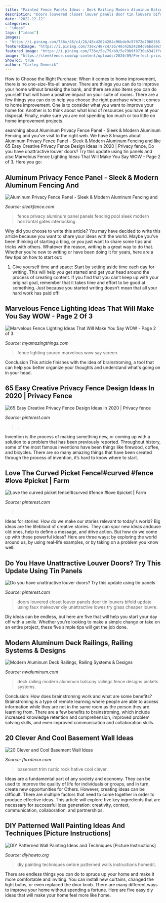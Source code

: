 ```yaml
---
title: "Painted Fence Panels Ideas : Deck Railing Modern Aluminum Balcony Railings Fence Designs Pickets Systems"
description: "Doors louvered closet louver panels door tin louvers bifold update using faux makeover diy unattractive lowes try glass cheaper louvre"
date: "2022-12-12"
categories:
- "ideas"
tags: ["ideas"]
images:
- "https://i.pinimg.com/736x/48/c4/26/48c42624284c96bde9c57072e7968355--louvered-doors-repurposed-louvered-door-ideas.jpg"
featuredImage: "https://i.pinimg.com/736x/48/c4/26/48c42624284c96bde9c57072e7968355--louvered-doors-repurposed-louvered-door-ideas.jpg"
featured_image: "https://i.pinimg.com/736x/5e/79/b9/5e79b9f8730a6342ffd3c69677078dbe.jpg"
image: "https://sleekfence.com/wp-content/uploads/2020/09/Perfect-privacy-fence-for-pool-1030x688.jpg"
ShowToc: true
author: "Carley Denesik"
---
```



How to Choose the Right Purchase: When it comes to home improvement, there is no one-size-fits-all answer. There are things you can do to improve your home without breaking the bank, and there are also items you can do yourself that will have a positive impact on your suite of rooms.
There are a few things you can do to help you choose the right purchase when it comes to home improvement. One is to consider what you want to improve your home for. Another is to think about what kind of resources you have at your disposal. Finally, make sure you are not spending too much or too little on home improvement projects.

	

		
searching about Aluminum Privacy Fence Panel - Sleek &amp; Modern Aluminum Fencing and you've visit to the right web. We have 8 Images about Aluminum Privacy Fence Panel - Sleek &amp; Modern Aluminum Fencing and like 65 Easy Creative Privacy Fence Design Ideas in 2020 | Privacy fence, Do you have unattractive louver doors? Try this update using tin panels and also Marvelous Fence Lighting Ideas That Will Make You Say WOW - Page 2 of 3. Here you go:
		
    
## Aluminum Privacy Fence Panel - Sleek &amp; Modern Aluminum Fencing And

<img loading=lazy src="https://sleekfence.com/wp-content/uploads/2020/09/Perfect-privacy-fence-for-pool-1030x688.jpg" onerror="this.onerror=null;this.src='https://tse3.mm.bing.net/th?id=OIP.FhfCrDqRk_3pQx5jrlqNIgHaE8&amp;pid=15.1';" alt="Aluminum Privacy Fence Panel - Sleek &amp; Modern Aluminum Fencing and">

_Source: sleekfence.com_

>fence privacy aluminum panel panels fencing pool sleek modern horizontal gates interlocking. 

	

Why did you choose to write this article?
You may have decided to write this article because you want to share your ideas with the world. Maybe you’ve been thinking of starting a blog, or you just want to share some tips and tricks with others. Whatever the reason, writing is a great way to do that. Whether you’re new to writing or have been doing it for years, here are a few tips on how to start out:
1. Give yourself time and space: Start by setting aside time each day for writing. This will help you get started and get your head around the process of creating content. If you find that you can’t keep up with your original goal, remember that it takes time and effort to be good at something. Just because you started writing doesn’t mean that all your hard work has paid off!


    
## Marvelous Fence Lighting Ideas That Will Make You Say WOW - Page 2 Of 3

<img loading=lazy src="https://myamazingthings.com/wp-content/uploads/2017/03/screen-1-1024x683.jpg" onerror="this.onerror=null;this.src='https://tse1.mm.bing.net/th?id=OIP.yru_6dpsOUcwf1se0pRuNQHaE8&amp;pid=15.1';" alt="Marvelous Fence Lighting Ideas That Will Make You Say WOW - Page 2 of 3">

_Source: myamazingthings.com_

>fence lighting source marvelous wow say screen. 

	

Conclusion
This article finishes with the idea of brainstroming, a tool that can help you better organize your thoughts and understand what's going on in your head.

    
## 65 Easy Creative Privacy Fence Design Ideas In 2020 | Privacy Fence

<img loading=lazy src="https://i.pinimg.com/736x/5e/79/b9/5e79b9f8730a6342ffd3c69677078dbe.jpg" onerror="this.onerror=null;this.src='https://tse3.mm.bing.net/th?id=OIP.pU3_TbK6JcclJMOxEvWadwHaLH&amp;pid=15.1';" alt="65 Easy Creative Privacy Fence Design Ideas in 2020 | Privacy fence">

_Source: pinterest.com_

>. 

	

Invention is the process of making something new, or coming up with a solution to a problem that has been previously reported. Throughout history, some of the most famous inventions have been things like firewood, coffee, and bicycles. There are so many amazing things that have been created through the process of invention, it’s hard to know where to start.

    
## Love The Curved Picket Fence!#curved #fence #love #picket | Farm

<img loading=lazy src="https://i.pinimg.com/736x/4d/c4/b8/4dc4b89aefa996ca00a620b8011d681c.jpg" onerror="this.onerror=null;this.src='https://tse2.mm.bing.net/th?id=OIP.Tl9t8kavpmOpTgT_dEyTgwHaNJ&amp;pid=15.1';" alt="Love the curved picket fence!#curved #fence #love #picket | Farm">

_Source: pinterest.com_

>. 

	

Ideas for stories: How do we make our stories relevant to today's world?
Big ideas are the lifeblood of creative stories. They can spur new ideas andouse old ones, help to define a message, and drive action. But how do we come up with these powerful ideas? Here are three ways: by exploring the world around us, by using real-life examples, or by taking on a problem you know well.

    
## Do You Have Unattractive Louver Doors? Try This Update Using Tin Panels

<img loading=lazy src="https://i.pinimg.com/736x/48/c4/26/48c42624284c96bde9c57072e7968355--louvered-doors-repurposed-louvered-door-ideas.jpg" onerror="this.onerror=null;this.src='https://tse3.mm.bing.net/th?id=OIP.9wD8KsXsjFsYx-g4FrPz4gHaJ4&amp;pid=15.1';" alt="Do you have unattractive louver doors? Try this update using tin panels">

_Source: pinterest.com_

>doors louvered closet louver panels door tin louvers bifold update using faux makeover diy unattractive lowes try glass cheaper louvre. 

	

Diy ideas can be endless, but here are five that will help you start your day off with a smile. Whether you're looking to make a simple change or take on an entire project, these five simple tips will get the job done.

    
## Modern Aluminum Deck Railings, Railing Systems &amp; Designs

<img loading=lazy src="https://nwaluminum.com/wp-content/uploads/2019/03/modern-aluminum-deck-railing-560-e1553196119252.jpg" onerror="this.onerror=null;this.src='https://tse2.mm.bing.net/th?id=OIP.qoHTCkz5Ghe7v-Zu_lmj9gHaJ4&amp;pid=15.1';" alt="Modern Aluminum Deck Railings, Railing Systems &amp; Designs">

_Source: nwaluminum.com_

>deck railing modern aluminum balcony railings fence designs pickets systems. 

	

Conclusion: How does brainstroming work and what are some benefits?
Brainstroming is a type of remote learning where people are able to access information while they are not in the same room as the person they are learning from. There are a few benefits to brainstroming, which include increased knowledge retention and comprehension, improved problem solving skills, and even improved communication and collaboration skills.

    
## 20 Clever And Cool Basement Wall Ideas

<img loading=lazy src="https://fluxdecor.com/wp-content/uploads/2014/05/basement-wall-ideas/3-white-trim-rustic-rock.jpg" onerror="this.onerror=null;this.src='https://tse4.mm.bing.net/th?id=OIP.mgPytRNMrwiPv3FiVeEXSAHaFj&amp;pid=15.1';" alt="20 Clever and Cool Basement Wall Ideas">

_Source: fluxdecor.com_

>basement trim rustic rock hative cool clever. 

	

Ideas are a fundamental part of any society and economy. They can be used to improve the quality of life for individuals or groups, and in turn, create new opportunities for Others. However, creating ideas can be difficult. There are multiple factors that need to come together in order to produce effective ideas. This article will explore five key ingredients that are necessary for successful idea generation: creativity, context, communication, collaboration, and partnerships.

    
## DIY Patterned Wall Painting Ideas And Techniques [Picture Instructions]

<img loading=lazy src="http://www.diyhowto.org/wp-content/uploads/DIY-Ombre-Wall-Painting-DIY-Wall-Painting-Ideas-Techniques-Tutorials-DIYHowto.jpg" onerror="this.onerror=null;this.src='https://tse3.mm.bing.net/th?id=OIP.TfbrSVxF6fMzFX4xgdrr4wHaNQ&amp;pid=15.1';" alt="DIY Patterned Wall Painting Ideas and Techniques [Picture Instructions]">

_Source: diyhowto.org_

>diy painting techniques ombre patterned walls instructions homedit. 

	

There are endless things you can do to spruce up your home and make it more comfortable and inviting. You can install new curtains, changed the light bulbs, or even replaced the door knob. There are many different ways to improve your home without spending a fortune. Here are five easy diy ideas that will make your home feel more like home.

